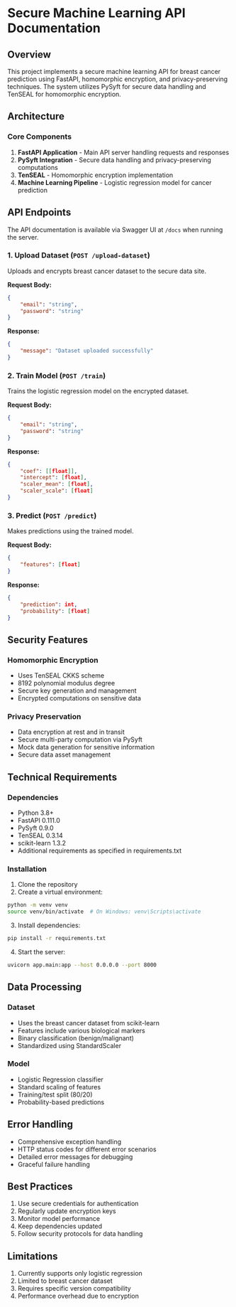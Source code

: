 # Secure Machine Learning API Documentation

## Overview
This project implements a secure machine learning API for breast cancer prediction using FastAPI, homomorphic encryption, and privacy-preserving techniques. The system utilizes PySyft for secure data handling and TenSEAL for homomorphic encryption.

## Architecture

### Core Components
1. **FastAPI Application** - Main API server handling requests and responses
2. **PySyft Integration** - Secure data handling and privacy-preserving computations
3. **TenSEAL** - Homomorphic encryption implementation
4. **Machine Learning Pipeline** - Logistic regression model for cancer prediction

## API Endpoints

The API documentation is available via Swagger UI at `/docs` when running the server.

### 1. Upload Dataset (`POST /upload-dataset`)
Uploads and encrypts breast cancer dataset to the secure data site.

**Request Body:**
```json
{
    "email": "string",
    "password": "string"
}
```

**Response:**
```json
{
    "message": "Dataset uploaded successfully"
}
```

### 2. Train Model (`POST /train`)
Trains the logistic regression model on the encrypted dataset.

**Request Body:**
```json
{
    "email": "string",
    "password": "string"
}
```

**Response:**
```json
{
    "coef": [[float]],
    "intercept": [float],
    "scaler_mean": [float],
    "scaler_scale": [float]
}
```

### 3. Predict (`POST /predict`)
Makes predictions using the trained model.

**Request Body:**
```json
{
    "features": [float]
}
```

**Response:**
```json
{
    "prediction": int,
    "probability": [float]
}
```

## Security Features

### Homomorphic Encryption
- Uses TenSEAL CKKS scheme
- 8192 polynomial modulus degree
- Secure key generation and management
- Encrypted computations on sensitive data

### Privacy Preservation
- Data encryption at rest and in transit
- Secure multi-party computation via PySyft
- Mock data generation for sensitive information
- Secure data asset management

## Technical Requirements

### Dependencies
- Python 3.8+
- FastAPI 0.111.0
- PySyft 0.9.0
- TenSEAL 0.3.14
- scikit-learn 1.3.2
- Additional requirements as specified in requirements.txt

### Installation

1. Clone the repository
2. Create a virtual environment:
```bash
python -m venv venv
source venv/bin/activate  # On Windows: venv\Scripts\activate
```

3. Install dependencies:
```bash
pip install -r requirements.txt
```

4. Start the server:
```bash
uvicorn app.main:app --host 0.0.0.0 --port 8000
```

## Data Processing

### Dataset
- Uses the breast cancer dataset from scikit-learn
- Features include various biological markers
- Binary classification (benign/malignant)
- Standardized using StandardScaler

### Model
- Logistic Regression classifier
- Standard scaling of features
- Training/test split (80/20)
- Probability-based predictions

## Error Handling
- Comprehensive exception handling
- HTTP status codes for different error scenarios
- Detailed error messages for debugging
- Graceful failure handling

## Best Practices
1. Use secure credentials for authentication
2. Regularly update encryption keys
3. Monitor model performance
4. Keep dependencies updated
5. Follow security protocols for data handling

## Limitations
1. Currently supports only logistic regression
2. Limited to breast cancer dataset
3. Requires specific version compatibility
4. Performance overhead due to encryption
